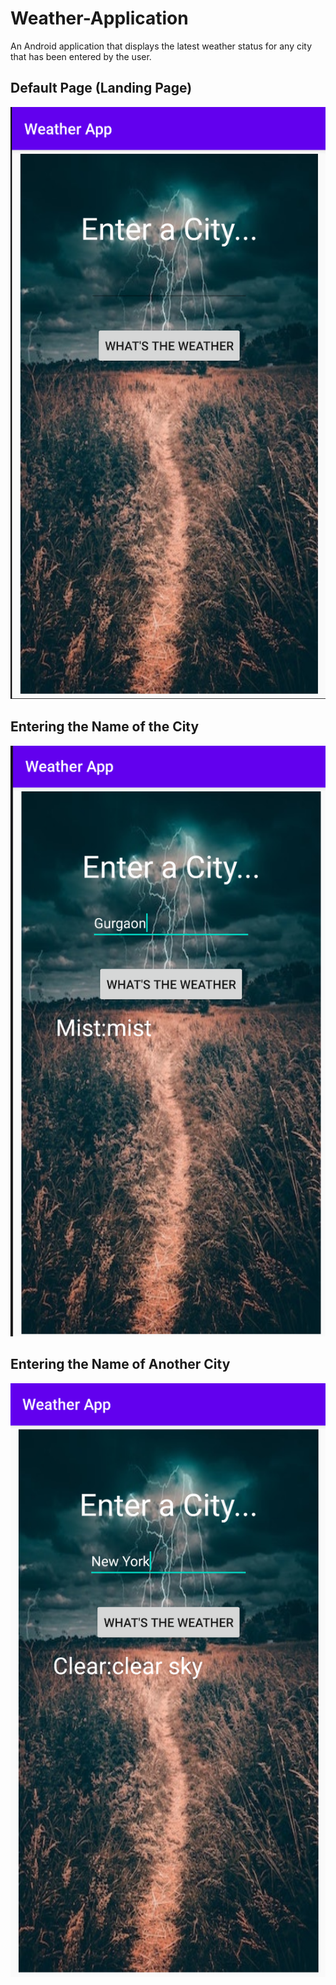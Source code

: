 # Weather-Application
An Android application that displays the latest weather status for any city that has been entered by the user.

## Default Page (Landing Page)
!['Default Page'](defaultPage.png)

## Entering the Name of the City
!['Entering Name 1'](enteringName1.png)

## Entering the Name of Another City
!['Entering Name 2'](enteringName2.png)
